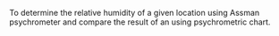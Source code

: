 To determine the relative humidity of a given location using Assman psychrometer and compare the result of an using psychrometric chart.  




